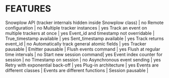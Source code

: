 # FEATURES
Snowplow API (tracker internals hidden inside Snowplow class)	| no
Remote configuration	| no
Multiple tracker instances	| yes
Track an event on multiple trackers at once	| yes
Event_id and timestamp not overridable	| 
True_timestamp available	| yes
Sent_timestamp available	| yes
Track returns event_id	| no
Automatically track general atomic fields	| yes
Tracker pausable	| 
Emitter pausable	| 
Flush events command	| yes
Flush at regular time intervals	| no
Start new session command| yes
Event index counter for session	| no
Timestamp on session	| no
Asynchronous event sending	| yes
Retry with exponential back-off	| yes
Plug-in architecture	| yes
Events are different classes	| 
Events are different functions	| 
Session pausable	| 

